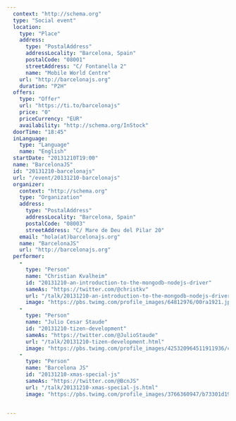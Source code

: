 ```yaml
---
  context: "http://schema.org"
  type: "Social event"
  location: 
    type: "Place"
    address: 
      type: "PostalAddress"
      addressLocality: "Barcelona, Spain"
      postalCode: "08001"
      streetAddress: "C/ Fontanella 2"
      name: "Mobile World Centre"
    url: "http://barcelonajs.org"
    duration: "P2H"
  offers: 
    type: "Offer"
    url: "https://ti.to/barcelonajs"
    price: "0"
    priceCurrency: "EUR"
    availability: "http://schema.org/InStock"
  doorTime: "18:45"
  inLanguage: 
    type: "Language"
    name: "English"
  startDate: "20131210T19:00"
  name: "BarcelonaJS"
  id: "20131210-barcelonajs"
  url: "/event/20131210-barcelonajs"
  organizer: 
    context: "http://schema.org"
    type: "Organization"
    address: 
      type: "PostalAddress"
      addressLocality: "Barcelona, Spain"
      postalCode: "08003"
      streetAddress: "C/ Mare de Deu del Pilar 20"
    email: "hola(at)barcelonajs.org"
    name: "BarcelonaJS"
    url: "http://barcelonajs.org"
  performer: 
    - 
      type: "Person"
      name: "Christian Kvalheim"
      id: "20131210-an-introduction-to-the-mongodb-nodejs-driver"
      sameAs: "https://twitter.com/@christkv"
      url: "/talk/20131210-an-introduction-to-the-mongodb-nodejs-driver.html"
      image: "https://pbs.twimg.com/profile_images/64812976/00ra1921.jpg"
    - 
      type: "Person"
      name: "Julio Cesar Staude"
      id: "20131210-tizen-development"
      sameAs: "https://twitter.com/@JulioStaude"
      url: "/talk/20131210-tizen-development.html"
      image: "https://pbs.twimg.com/profile_images/425320964511911936/ccDc0tMe.png"
    - 
      type: "Person"
      name: "Barcelona JS"
      id: "20131210-xmas-special-js"
      sameAs: "https://twitter.com/@BcnJS"
      url: "/talk/20131210-xmas-special-js.html"
      image: "https://pbs.twimg.com/profile_images/3766360947/b73301d19e3fd4a1f9bced47ede203a1.png"


---
```

